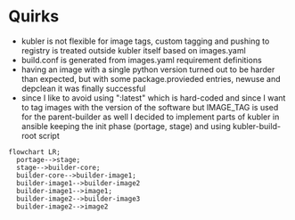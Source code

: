 
# Quirks
- kubler is not flexible for image tags, custom tagging and pushing to registry is treated outside kubler itself based on images.yaml
- build.conf is generated from images.yaml requirement definitions
- having an image with a single python version turned out to be harder than expected, but with some package.provieded entries, newuse and depclean it was finally successful
- since I like to avoid using ":latest" which is hard-coded and since I want to tag images with the version of the software but IMAGE_TAG is used for the parent-builder as well I decided to implement parts of kubler in ansible keeping the init phase (portage, stage) and using kubler-build-root script

```mermaid
flowchart LR; 
  portage-->stage;
  stage-->builder-core;
  builder-core-->builder-image1;
  builder-image1-->builder-image2
  builder-image1-->image1;
  builder-image2-->builder-image3
  builder-image2-->image2
```



